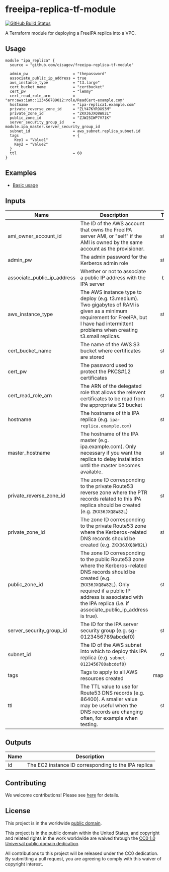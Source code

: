 # freeipa-replica-tf-module #

[![GitHub Build Status](https://github.com/cisagov/freeipa-replica-tf-module/workflows/build/badge.svg)](https://github.com/cisagov/freeipa-replica-tf-module/actions)

A Terraform module for deploying a FreeIPA replica into a VPC.

## Usage ##

```hcl
module "ipa_replica" {
  source = "github.com/cisagov/freeipa-replica-tf-module"

  admin_pw                    = "thepassword"
  associate_public_ip_address = true
  aws_instance_type           = "t3.large"
  cert_bucket_name            = "certbucket"
  cert_pw                     = "lemmy"
  cert_read_role_arn          = "arn:aws:iam::123456789012:role/ReadCert-example.com"
  hostname                    = "ipa-replica1.example.com"
  private_reverse_zone_id     = "ZLY47KYR9X93M"
  private_zone_id             = "ZKX36JXQ8W82L"
  public_zone_id              = "ZJW25IWP7V71K"
  server_security_group_id    = module.ipa_master.server_security_group_id
  subnet_id                   = aws_subnet.replica_subnet.id
  tags                        = {
    Key1 = "Value1"
    Key2 = "Value2"
  }
  ttl                         = 60
}
```

## Examples ##

* [Basic usage](https://github.com/cisagov/freeipa-replica-tf-module/tree/develop/examples/basic_usage)

## Inputs ##

| Name | Description | Type | Default | Required |
|------|-------------|:----:|:-------:|:--------:|
| ami_owner_account_id | The ID of the AWS account that owns the FreeIPA server AMI, or \"self\" if the AMI is owned by the same account as the provisioner. | string | `344440683180` | no |
| admin_pw | The admin password for the Kerberos admin role | string | | yes |
| associate_public_ip_address | Whether or not to associate a public IP address with the IPA server | bool | `false` | no |
| aws_instance_type | The AWS instance type to deploy (e.g. t3.medium).  Two gigabytes of RAM is given as a minimum requirement for FreeIPA, but I have had intermittent problems when creating t3.small replicas. | string | `t3.medium` | no |
| cert_bucket_name | The name of the AWS S3 bucket where certificates are stored | string | | yes |
| cert_pw | The password used to protect the PKCS#12 certificates | string | | yes |
| cert_read_role_arn | The ARN of the delegated role that allows the relevent certificates to be read from the appropriate S3 bucket | string | | yes |
| hostname | The hostname of this IPA replica (e.g. `ipa-replica.example.com`) | string | | yes |
| master_hostname | The hostname of the IPA master (e.g. ipa.example.com).  Only necessary if you want the replica to delay installation until the master becomes available. | string | Empty string | no |
| private_reverse_zone_id | The zone ID corresponding to the private Route53 reverse zone where the PTR records related to this IPA replica should be created (e.g. `ZKX36JXQ8W82L`) | string | | yes |
| private_zone_id | The zone ID corresponding to the private Route53 zone where the Kerberos-related DNS records should be created (e.g. `ZKX36JXQ8W82L`) | string | | yes |
| public_zone_id | The zone ID corresponding to the public Route53 zone where the Kerberos-related DNS records should be created (e.g. `ZKX36JXQ8W82L`).  Only required if a public IP address is associated with the IPA replica (i.e. if associate_public_ip_address is true). | string | Empty string | no |
| server_security_group_id | The ID for the IPA server security group (e.g. sg-0123456789abcdef0) | string | | yes |
| subnet_id | The ID of the AWS subnet into which to deploy this IPA replica (e.g. `subnet-0123456789abcdef0`) | string | | yes |
| tags | Tags to apply to all AWS resources created | map(string) | `{}` | no |
| ttl | The TTL value to use for Route53 DNS records (e.g. 86400).  A smaller value may be useful when the DNS records are changing often, for example when testing. | string | `86400` | no |

## Outputs ##

| Name | Description |
|------|-------------|
| id | The EC2 instance ID corresponding to the IPA replica |

## Contributing ##

We welcome contributions!  Please see [here](CONTRIBUTING.md) for
details.

## License ##

This project is in the worldwide [public domain](LICENSE).

This project is in the public domain within the United States, and
copyright and related rights in the work worldwide are waived through
the [CC0 1.0 Universal public domain
dedication](https://creativecommons.org/publicdomain/zero/1.0/).

All contributions to this project will be released under the CC0
dedication. By submitting a pull request, you are agreeing to comply
with this waiver of copyright interest.
